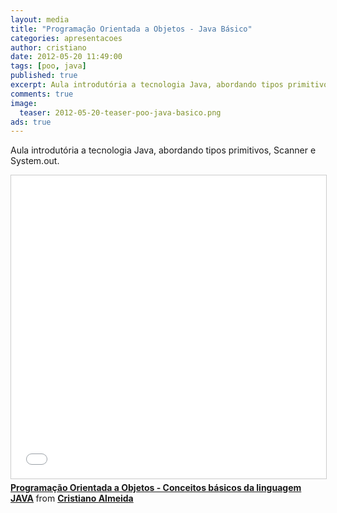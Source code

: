 ```yaml
---
layout: media
title: "Programação Orientada a Objetos - Java Básico"
categories: apresentacoes
author: cristiano
date: 2012-05-20 11:49:00
tags: [poo, java]
published: true
excerpt: Aula introdutória a tecnologia Java, abordando tipos primitivos, Scanner e System.out.
comments: true
image:
  teaser: 2012-05-20-teaser-poo-java-basico.png
ads: true
---
```


Aula introdutória a tecnologia Java, abordando tipos primitivos, Scanner e System.out.

<iframe src="//www.slideshare.net/slideshow/embed_code/key/kj5hYRYndC95Dp" width="595" height="485" frameborder="0" marginwidth="0" marginheight="0" scrolling="no" style="border:1px solid #CCC; border-width:1px; margin-bottom:5px; max-width: 100%;" allowfullscreen> </iframe> <div style="margin-bottom:5px"> <strong> <a href="//www.slideshare.net/CristianoAlmeida7/poo-aula1" title="Programação Orientada a Objetos - Conceitos básicos da linguagem JAVA" target="_blank">Programação Orientada a Objetos - Conceitos básicos da linguagem JAVA</a> </strong> from <strong><a href="//www.slideshare.net/CristianoAlmeida7" target="_blank">Cristiano Almeida</a></strong> </div>
